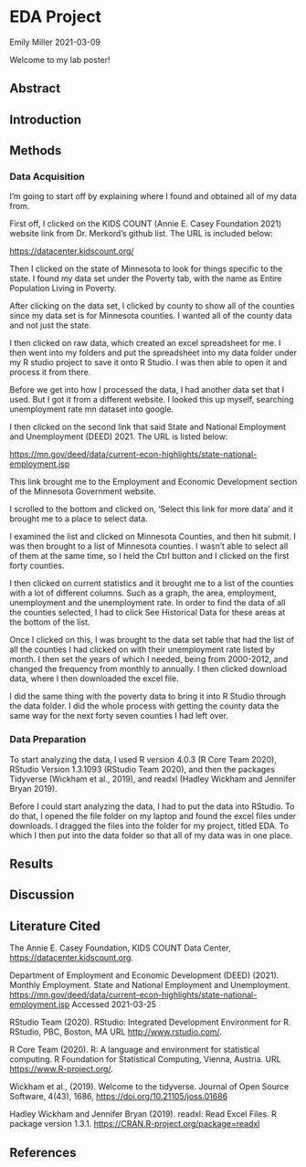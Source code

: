 EDA Project
================
Emily Miller
2021-03-09

Welcome to my lab poster\!

## Abstract

## Introduction

## Methods

### Data Acquisition

I’m going to start off by explaining where I found and obtained all of
my data from.

First off, I clicked on the KIDS COUNT (Annie E. Casey Foundation 2021)
website link from Dr. Merkord’s github list. The URL is included below:

<https://datacenter.kidscount.org/>

Then I clicked on the state of Minnesota to look for things specific to
the state. I found my data set under the Poverty tab, with the name as
Entire Population Living in Poverty.

After clicking on the data set, I clicked by county to show all of the
counties since my data set is for Minnesota counties. I wanted all of
the county data and not just the state.

I then clicked on raw data, which created an excel spreadsheet for me. I
then went into my folders and put the spreadsheet into my data folder
under my R studio project to save it onto R Studio. I was then able to
open it and process it from there.

Before we get into how I processed the data, I had another data set that
I used. But I got it from a different website. I looked this up myself,
searching unemployment rate mn dataset into google.

I then clicked on the second link that said State and National
Employment and Unemployment (DEED) 2021. The URL is listed below:

<https://mn.gov/deed/data/current-econ-highlights/state-national-employment.jsp>

This link brought me to the Employment and Economic Development section
of the Minnesota Government website.

I scrolled to the bottom and clicked on, ‘Select this link for more
data’ and it brought me to a place to select data.

I examined the list and clicked on Minnesota Counties, and then hit
submit. I was then brought to a list of Minnesota counties. I wasn’t
able to select all of them at the same time, so I held the Ctrl button
and I clicked on the first forty counties.

I then clicked on current statistics and it brought me to a list of the
counties with a lot of different columns. Such as a graph, the area,
employment, unemployment and the unemployment rate. In order to find the
data of all the counties selected, I had to click See Historical Data
for these areas at the bottom of the list.

Once I clicked on this, I was brought to the data set table that had the
list of all the counties I had clicked on with their unemployment rate
listed by month. I then set the years of which I needed, being from
2000-2012, and changed the frequency from monthly to annually. I then
clicked download data, where I then downloaded the excel file.

I did the same thing with the poverty data to bring it into R Studio
through the data folder. I did the whole process with getting the county
data the same way for the next forty seven counties I had left over.

### Data Preparation

To start analyzing the data, I used R version 4.0.3 (R Core Team 2020),
RStudio Version 1.3.1093 (RStudio Team 2020), and then the packages
Tidyverse (Wickham et al., 2019), and readxl (Hadley Wickham and
Jennifer Bryan 2019).

Before I could start analyzing the data, I had to put the data into
RStudio. To do that, I opened the file folder on my laptop and found the
excel files under downloads. I dragged the files into the folder for my
project, titled EDA. To which I then put into the data folder so that
all of my data was in one place.

## Results

## Discussion

## Literature Cited

The Annie E. Casey Foundation, KIDS COUNT Data Center,
<https://datacenter.kidscount.org>.

Department of Employment and Economic Development (DEED) (2021). Monthly
Employment. State and National Employment and Unemployment.
<https://mn.gov/deed/data/current-econ-highlights/state-national-employment.jsp>
Accessed 2021-03-25

RStudio Team (2020). RStudio: Integrated Development Environment for R.
RStudio, PBC, Boston, MA URL <http://www.rstudio.com/>.

R Core Team (2020). R: A language and environment for statistical
computing. R Foundation for Statistical Computing, Vienna, Austria. URL
<https://www.R-project.org/>.

Wickham et al., (2019). Welcome to the tidyverse. Journal of Open Source
Software, 4(43), 1686, <https://doi.org/10.21105/joss.01686>

Hadley Wickham and Jennifer Bryan (2019). readxl: Read Excel Files. R
package version 1.3.1. <https://CRAN.R-project.org/package=readxl>

## References

